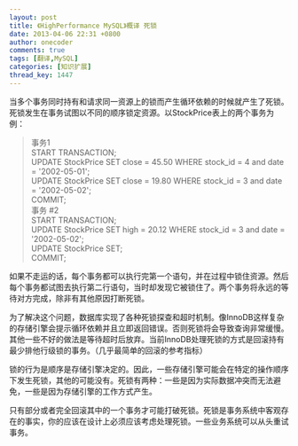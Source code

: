 ```yaml
---
layout: post
title: 《HighPerformance MySQL》概译 死锁
date: 2013-04-06 22:31 +0800
author: onecoder
comments: true
tags: [翻译,MySQL]
categories: [知识扩展]
thread_key: 1447
---
```

<p>
	当多个事务同时持有和请求同一资源上的锁而产生循环依赖的时候就产生了死锁。死锁发生在事务试图以不同的顺序锁定资源。以StockPrice表上的两个事务为例：</p>
<blockquote>
	<p>
		事务1<br />
		START TRANSACTION;<br />
		UPDATE StockPrice SET close = 45.50 WHERE stock_id = 4 and date = &#39;2002-05-01&#39;;<br />
		UPDATE StockPrice SET close = 19.80 WHERE stock_id = 3 and date = &#39;2002-05-02&#39;;<br />
		COMMIT;<br />
		事务 #2<br />
		START TRANSACTION;<br />
		UPDATE StockPrice SET high = 20.12 WHERE stock_id = 3 and date = &#39;2002-05-02&#39;;<br />
		UPDATE StockPrice SET;<br />
		COMMIT;</p>
</blockquote>
<p>
	如果不走运的话，每个事务都可以执行完第一个语句，并在过程中锁住资源。然后每个事务都试图去执行第二行语句，当时却发现它被锁住了。两个事务将永远的等待对方完成，除非有其他原因打断死锁。</p>
<p>
	为了解决这个问题，数据库实现了各种死锁探查和超时机制。像InnoDB这样复杂的存储引擎会提示循环依赖并且立即返回错误。否则死锁将会导致查询非常缓慢。其他一些不好的做法是等待超时后放弃。当前InnoDB处理死锁的方式是回滚持有最少排他行级锁的事务。（几乎最简单的回滚的参考指标）</p>
<p>
	锁的行为是顺序是存储引擎决定的。因此，一些存储引擎可能会在特定的操作顺序下发生死锁，其他的可能没有。死锁有两种：一些是因为实际数据冲突而无法避免，一些是因为存储引擎的工作方式产生。</p>
<p>
	只有部分或者完全回滚其中的一个事务才可能打破死锁。死锁是事务系统中客观存在的事实，你的应该在设计上必须应该考虑处理死锁。一些业务系统可以从头重试事务。</p>


